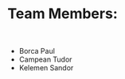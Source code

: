 <H1> Team Members: </H1><br>
<ul>
<li>Borca Paul</li>
<li>Campean Tudor</li>
<li>Kelemen Sandor</li>
</ul>
